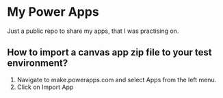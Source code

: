 # My Power Apps

Just a public repo to share my apps, that I was practising on.

## How to import a canvas app zip file to your test environment?

1. Navigate to make.powerapps.com and select Apps from the left menu.
2. Click on Import App

